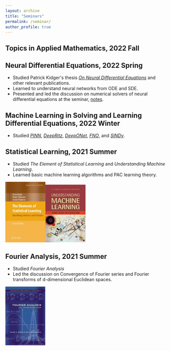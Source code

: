 ```yaml
---
layout: archive
title: "Seminars"
permalink: /seminar/
author_profile: true
---
```

## Topics in Applied Mathematics, 2022 Fall 

## Neural Differential Equations, 2022 Spring

- Studied Patrick Kidger's thesis *[On Neural Differential Equations](https://arxiv.org/abs/2202.02435)* and other relevant publications.
- Learned to understand neural networks from ODE and SDE.  
- Presented and led the discussion on numerical solvers of neural differential equations at the seminar, [notes](https://github.com/Hv1000/Hv1000.github.io/blob/master/files/Numerical_Solvers_of_Neural_Differential_Equations.pdf).

## Machine Learning in Solving and Learning Differential Equations, 2022 Winter
- Studied *[PINN](https://www.sciencedirect.com/science/article/pii/S0021999118307125)*, *[DeepRitz](https://link.springer.com/article/10.1007/s40304-018-0127-z)*, *[DeepONet](https://arxiv.org/abs/1910.03193v3)*, *[FNO](https://arxiv.org/abs/2010.08895v1)*, and *[SINDy](https://www.pnas.org/doi/10.1073/pnas.1517384113)*.

## Statistical Learning, 2021 Summer
- Studied *The Element of Statistical Learning* and *Understanding Machine Learning*. 
- Learned basic machine learning algorithms and PAC learning theory.

<img src="/images/the-element-of-statistical-learning.jpg" style="width:25%;" /><img src="/images/understanding-machine-learning.jpg" style="width:25%;" />

## Fourier Analysis, 2021 Summer
- Studied *Fourier Analysis*
- Led the discussion on Convergence of Fourier series and Fourier transforms of d-dimensional Euclidean spaces. 

<img src="/images/fourier-analysis.jpg" style="width:25%;" />


